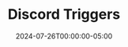 ---
layout: ext_single
title: Discord Triggers
slug: discord-triggers
desc: Receive Discord events in SAMMI, including voice states.
category: social
date: '2024-07-26T00:00:00-05:00'
permalink: extensions/social/:slug
download_url: https://christinak.itch.io/discord-triggers
developer_name: Christina K.
developer_url: https://christinak.itch.io
icon_local: discord_triggers.png
trailer: https://www.youtube.com/embed/sgmr-sQDy2s
screenshots_local: discord_triggers_ss.png, discord_triggers_ss2.png
version: 1.0
sammi_version: 2024.1.1
platform: Any
overview: |
    <div class="alert alert-info mt-3" role="alert">Currently available to my <a href="https://www.patreon.com/Christinna">Patrons</a> as an early access perk.</div>

    *Discord Triggers* is an extension that allows you to receive Discord events in SAMMI, such as new messages, reactions, new members, or when someone joins/leaves your voice channel.

    #### Features

    - Connect to your Discord server and **listen to all available events**.
    - (Pro) Connect to the specified voice channel and **listens to users joining, leaving, and their speaking status**.
    - **OBS Overlay (Pro):** Display the speaking status of users in your voice channel in an OBS overlay. Highly customizable, auto installs.
    - **Premade deck with example buttons:** Get started quickly with a premade deck that includes example triggers for the most common events.

    #### Available Events:
    - **Servers** - server updated, channel created, role deleted, etc.
    - **Moderation** - member banned, member unbanned, etc.
    - **Voice State** - user joined/left voice channel, muted, unmuted, started streaming, etc.
    - **Messages** - channel and direct message created/modified/deleted, reaction added/removed, etc.
    - **Events** - event created/updated/deleted, user joined event, etc.
    - **Polls** - poll created/updated/deleted, user voted, etc.
    - **Voice Channel (Pro)** - user joined/left voice channel, user started/stopped speaking.

    For all available events, refer to the [Discord Documentation](https://discord.com/developers/docs/topics/gateway-events#receive-events).

    #### Important Note
    The basic version of this extension offers all the features of the Pro version, except for the Voice Channel Events and OBS Overlay features. 
setup: |
    1. Ensure you're on the latest version of SAMMI.
    2. Install the extension.
    3. Open the Settings button and follow the instructions below.

    #### Table of Contents
    1. [Settings](#settings)
    2. [How to Listen to Events](#how-to-listen-to-events)
    3. [Open/Close Connection](#openclose-connection-buttons)
    4. [Pro Version: Install OBS Overlay](#pro-version-install-obs-overlay)
    5. [Pro Version: Join/Leave Voice Channel](#pro-version-joinleave-voice-channel-buttons)
    6. [Get information about a user, channel, or server by ID.](#get-info-by-id)


    <a name="settings"></a>
    #### Settings
    Please fill out the settings commands listed below.
    <div class="alert alert-warning mt-2" role="alert">Please set up the Settings button before opening a connection. Save this button and completely reload Bridge if you change any values here.</div>

    ![image](discord_triggers/settings.png)

    ##### Discord Triggers Settings
    - **Discord Bot Token**: Your Discord bot token. Must be in the server.
    - **Server ID**: Server ID you invited your bot to.
    - **User ID**: Your own Discord user ID.

    **How to Create a Discord App and Retrieve Bot Token**
    1. Create a new application at [Discord Developer Portal](https://discord.com/developers/applications).
       ![image](discord_triggers/createbot1.png) 
    2. Go to your new application, select Bot -> Reset token -> Copy and paste it into the 'Discord Bot Token' box in the Settings button in SAMMI.
       ![image](discord_triggers/createbot2.png)
    3. Still in 'Bot' menu, check all 3 intents under 'Privileged Gateway Intents'
       ![image](discord_triggers/createbot3.png)
    4. Go to OAuth2 -> URL Generator > Select Bot -> Click 'Copy' button (no need to select any additional permissions).
       ![image](discord_triggers/createbot4.png)
    5. Paste the URL into your browser, select the server you want to invite the bot to, and click 'Authorize'. 
       ![image](discord_triggers/createbot5.png)
    5. The bot will have default permissions as the 'everyone' role. You can either grant it a role that has the permissions you need or manually set them in the server settings so it can see the channels you want it to monitor for events.

    **How to Retrieve Discord Server ID**
    1. Enable developer mode in Discord:
        - Open Discord User Settings -> Advanced -> Enable Developer Mode.
    2. Right-click on the sidebar icon of your server -> Copy ID.

    **How to Retrieve Discord User ID**
    1. Enable developer mode in Discord.
        - Open Discord User Settings -> Advanced -> Enable Developer Mode.
    2. Left-click on your profile in Discord.
    3. Click on Copy User ID.

    ##### Discord Triggers Intents Settings 
    - Check all the intents (events) you wish to listen to.

    **Default Enabled Intents**
    - **Guilds**: Create/Update/Delete server, channel, thread, pings, etc.
    - **Members**: Add/Update/Remove server user.
    - **Moderation**: Ban/Unban server user, Create audit entry.
    - **Voice States**: Member joins voice channel, mutes, unmutes, etc. (Required to join voice channels).
    - **Messages**: Create/Update/Delete message.
    - **Message Reactions**: Add/Remove message reaction.
    - **Direct Messages**: Create/Update/Delete DM.
    - **Direct Message Reactions**: Add/Remove DM reaction.
    - **Message Content**: Allows seeing message content.
    - **Scheduled Events**: Create/Update/Delete/Add/Remove User from a scheduled event.

    **How to Enable/Disable Intents**  
    - If you wish to modify the intents you're listening to, check/uncheck the boxes inside the Discord Intents Settings commands.

    <a name="how-to-listen-to-events"></a>
    #### How to Listen to Events
    There are dozens of different events you can listen to. This premade deck has several different examples to get you started. Simply navigate to the buttons and try them out.

    ![image](discord_triggers/premadetriggers.png)

    Find all events by using the [Intent Calculator](https://discord-intents-calculator.vercel.app/).

    Your bot must have the correct permissions, you must be listening to the correct intent, and you must be connected at all times.

    1. Select the Intent type in the left menu of the calculator. Ensure your bot has the permissions (explained in the previous steps).
    2. See all available events in the right menu.
    3. Click on the event that interests you to navigate to the Discord documentation.
    4. Check out what data the event returns.
    5. Build your button accordingly:
        - The extension trigger you need to attach to the button will be `Discord Triggers EVENTNAME`.
        - The trigger pull data will be the payload from Discord documentation for that event.
            - For example, to listen to all new messages:
                1. Use the Intents Calculator, select GUILD_MESSAGES -> Click on MESSAGE_CREATE to open the [documentation](https://discord.com/developers/docs/topics/gateway-events#message-create).
                2. The extension trigger will be: `Discord Triggers Message Create`.
                3. The Pull Data will be the inner payload, which is a [message object](https://discord.com/developers/docs/resources/channel#message-object).
                4. The message object contains a 'content' key, which you can use as a pull value to grab the message contents.

    <a name="openclose-connection-buttons"></a>
    #### Open/Close Connection Buttons
    Use **Open Connection** button to open a new connection to listen to Discord events.  
    Bridge must be connected at all times, and the connection opened to receive events.

    ![image](discord_triggers/openconnection.png)

    **Settings:**
    - **Action**: Select Open Connection to start listening to events.
    - Leave the other boxes as they are.

    Use **Close Connection** button to close the connection to Discord, which means your bot will go offline. If your bot is currently connected to a voice chat (Pro version), it will also leave it.

    <a name="pro-version-joinleave-voice-channel-buttons"></a>
    #### (Pro Version) Join/Leave Voice Channel Buttons

    <div class="alert alert-warning mt-2" role="alert">The bot CANNOT listen to your conversations, as that would need a totally different connection. The bot can only identify who's joined the channel and is currently speaking.</div>    

    If you want your bot to monitor and react to certain events in a Discord voice channel, such as when a user connects or disconnects, or when a user starts or stops speaking, the bot must first join the voice channel where these events are taking place.

    ![image](discord_triggers/joinvoicechannel.png)

    Use the **Join Voice Channel** button to join or change the current voice channel: 
    - Follow Me: Whether the bot should follow you when you change channels. The bot may time out if you disconnect from a voice channel for too long. In that case press the button again for the bot to reconnect
    - Voice Channel ID: Voice Channel ID to join initially.  

    Once the bot has joined the voice channel, it can start listening for the specified triggers.  

    **How to Retrieve Discord Channel ID**
    1. Enable developer mode in Discord:
    Open your Discord User Settings -> Advanced -> Enable Developer Mode.
    2. Right-click on the channel name in your sidebar Discord -> Copy ID.

    **Leave Voice Channel** button will make the bot leave the current voice channel. The bot will otherwise remain active, still listening to all non-voice channel events.

    <a name="pro-version-install-obs-overlay"></a>
    #### (Pro Version) Install OBS Overlay
    Install the OBS overlay by (optionally) editing the Install OBS Overlay button and running it.

    ![image](discord_triggers/obsoverlay.png)

    The overlay will display the speaking status of users in your voice channel when you're conected to the voice channel.  

    **Settings:**
    - **OBSWS Port**: Your main OBSWS port, default is 4455.
    - **OBSWS Password**: Your main OBSWS password, leave empty if there is no password.
    - **Show Names**: Choose whether to display names or only icons.
    - **Show Speaking Only**: Choose whether to display only actively speaking users.
    - **User ID**: Enter your Discord user ID to prioritize it at the top of the list.
    - **Text Color**: Specify the color for the names.
    - **Text Font**: Select the font for the names.
    - **Text Size**: Set the font size in EM units.
    - **BG Color**: Choose the background color.
    - **Opacity**: Set the opacity for the background color.

    <a name="get-info-by-id"></a>
    #### Get information about a user, channel, or server by ID.
    Sometimes Discord events only return an ID for entities, such as users, channels, roles, or scheduled events.  

    The "Get Info by ID" command accepts the ID and return the whole entity. Please review the examples of returned data inside the button in your premade deck.

privacy_collect: false
---